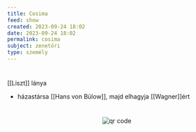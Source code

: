 ```yaml
---
title: Cosima
feed: show
created: 2023-09-24 18:02
date: 2023-09-24 18:02
permalink: cosima
subject: zenetöri
type: személy
---
```

#
[[Liszt]] lánya
- házastársa [[Hans von Bülow]], majd elhagyja [[Wagner]]ért



#
<p style="text-align: center;"><img src="https://chart.googleapis.com/chart?cht=qr&chl=https://notes.andrasdenes.com/cosima&chs=180x180&choe=UTF-8&chld=L|2" alt="qr code"></p>

